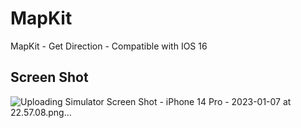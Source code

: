 # MapKit
MapKit - Get Direction - Compatible with IOS 16

## Screen Shot
![Uploading Simulator Screen Shot - iPhone 14 Pro - 2023-01-07 at 22.57.08.png…]()
